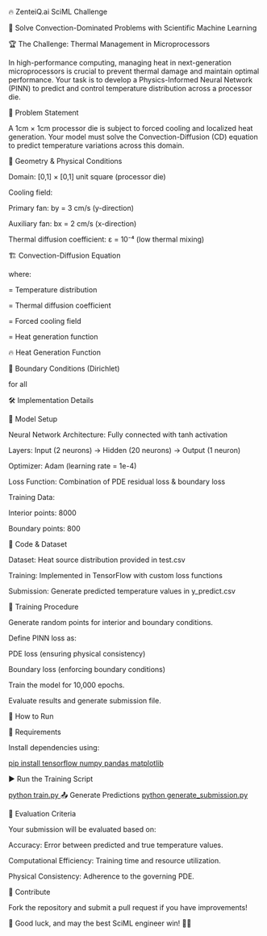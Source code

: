 🔥 ZenteiQ.ai SciML Challenge

🚀 Solve Convection-Dominated Problems with Scientific Machine Learning

🏆 The Challenge: Thermal Management in Microprocessors

In high-performance computing, managing heat in next-generation microprocessors is crucial to prevent thermal damage and maintain optimal performance. Your task is to develop a Physics-Informed Neural Network (PINN) to predict and control temperature distribution across a processor die.

📌 Problem Statement

A 1cm × 1cm processor die is subject to forced cooling and localized heat generation. Your model must solve the Convection-Diffusion (CD) equation to predict temperature variations across this domain.

🔬 Geometry & Physical Conditions

Domain: [0,1] × [0,1] unit square (processor die)

Cooling field:

Primary fan: by = 3 cm/s (y-direction)

Auxiliary fan: bx = 2 cm/s (x-direction)

Thermal diffusion coefficient: ε = 10⁻⁴ (low thermal mixing)

🏗️ Convection-Diffusion Equation



where:

 = Temperature distribution

 = Thermal diffusion coefficient

 = Forced cooling field

 = Heat generation function

🔥 Heat Generation Function



🔲 Boundary Conditions (Dirichlet)

 for all 

🛠️ Implementation Details

📌 Model Setup

Neural Network Architecture: Fully connected with tanh activation

Layers: Input (2 neurons) → Hidden (20 neurons) → Output (1 neuron)

Optimizer: Adam (learning rate = 1e-4)

Loss Function: Combination of PDE residual loss & boundary loss

Training Data:

Interior points: 8000

Boundary points: 800

📂 Code & Dataset

Dataset: Heat source distribution provided in test.csv

Training: Implemented in TensorFlow with custom loss functions

Submission: Generate predicted temperature values in y_predict.csv

🚀 Training Procedure

Generate random points for interior and boundary conditions.

Define PINN loss as:

PDE loss (ensuring physical consistency)

Boundary loss (enforcing boundary conditions)

Train the model for 10,000 epochs.

Evaluate results and generate submission file.

📢 How to Run

🔧 Requirements

Install dependencies using:

[pip install tensorflow numpy pandas matplotlib](url)

▶️ Run the Training Script

[python train.py
](url)
📤 Generate Predictions
[
python generate_submission.py](url)

🏅 Evaluation Criteria

Your submission will be evaluated based on:

Accuracy: Error between predicted and true temperature values.

Computational Efficiency: Training time and resource utilization.

Physical Consistency: Adherence to the governing PDE.

🤝 Contribute

Fork the repository and submit a pull request if you have improvements!

🌟 Good luck, and may the best SciML engineer win! 🚀🔥
